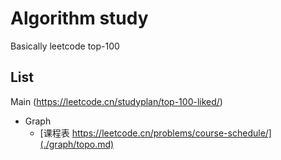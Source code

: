# Algorithm study

Basically leetcode top-100

## List

Main (https://leetcode.cn/studyplan/top-100-liked/)

- Graph
  - [课程表 https://leetcode.cn/problems/course-schedule/](./graph/topo.md)
